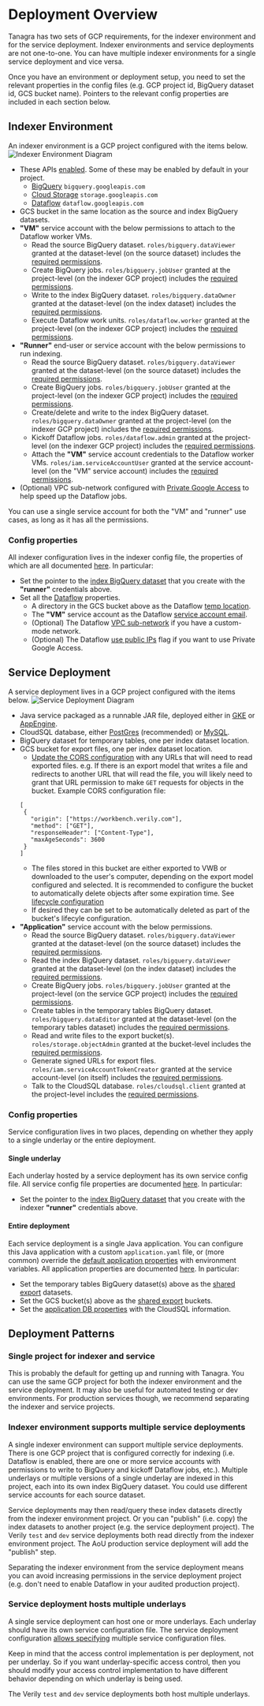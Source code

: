 # Deployment Overview

Tanagra has two sets of GCP requirements, for the indexer environment and for the service deployment. Indexer 
environments and service deployments are not one-to-one. You can have multiple indexer environments for a single 
service deployment and vice versa.

Once you have an environment or deployment setup, you need to set the relevant properties in the config files (e.g. GCP
project id, BigQuery dataset id, GCS bucket name). Pointers to the relevant config properties are included in each
section below.

## Indexer Environment
An indexer environment is a GCP project configured with the items below.
![Indexer Environment Diagram](./images/indexer_environment_diagram.png "Indexer Environment Diagram")

- These APIs [enabled](https://cloud.google.com/endpoints/docs/openapi/enable-api).
Some of these may be enabled by default in your project.
   - [BigQuery](https://cloud.google.com/bigquery) `bigquery.googleapis.com`
   - [Cloud Storage](https://cloud.google.com/storage) `storage.googleapis.com`
   - [Dataflow](https://cloud.google.com/dataflow) `dataflow.googleapis.com`
- GCS bucket in the same location as the source and index BigQuery datasets.
- **"VM"** service account with the below permissions to attach to the Dataflow worker VMs.
   - Read the source BigQuery dataset. `roles/bigquery.dataViewer` granted at the dataset-level (on the source dataset)
     includes the [required permissions](https://cloud.google.com/bigquery/docs/access-control#bigquery.dataViewer).
   - Create BigQuery jobs. `roles/bigquery.jobUser` granted at the project-level (on the indexer GCP project)
     includes the [required permissions](https://cloud.google.com/bigquery/docs/access-control#bigquery.jobUser).
   - Write to the index BigQuery dataset. `roles/bigquery.dataOwner` granted at the dataset-level (on the index dataset)
   includes the [required permissions](https://cloud.google.com/bigquery/docs/access-control#bigquery.dataOwner).
   - Execute Dataflow work units. `roles/dataflow.worker` granted at the project-level (on the indexer GCP project)
     includes the [required permissions](https://cloud.google.com/dataflow/docs/concepts/access-control#dataflow.worker).
- **"Runner"** end-user or service account with the below permissions to run indexing.
   - Read the source BigQuery dataset. `roles/bigquery.dataViewer` granted at the dataset-level (on the source dataset)
     includes the [required permissions](https://cloud.google.com/bigquery/docs/access-control#bigquery.dataViewer).
   - Create BigQuery jobs. `roles/bigquery.jobUser` granted at the project-level (on the indexer GCP project)
   includes the [required permissions](https://cloud.google.com/bigquery/docs/access-control#bigquery.jobUser).
   - Create/delete and write to the index BigQuery dataset. `roles/bigquery.dataOwner` granted at the project-level (on
     the indexer GCP project) includes the [required permissions](https://cloud.google.com/bigquery/docs/access-control#bigquery.dataOwner).
   - Kickoff Dataflow jobs. `roles/dataflow.admin` granted at the project-level (on the indexer GCP project)
   includes the [required permissions](https://cloud.google.com/dataflow/docs/concepts/access-control#dataflow.admin).
   - Attach the **"VM"** service account credentials to the Dataflow worker VMs. `roles/iam.serviceAccountUser` granted 
   at the service account-level (on the "VM" service account) 
   includes the [required permissions](https://cloud.google.com/compute/docs/access/iam#the_serviceaccountuser_role).
- (Optional) VPC sub-network configured with [Private Google Access](https://cloud.google.com/vpc/docs/configure-private-google-access#configuring_access_to_google_services_from_internal_ips)
  to help speed up the Dataflow jobs.

You can use a single service account for both the "VM" and "runner" use cases, as long as it has all the permissions.

### Config properties
All indexer configuration lives in the indexer config file, the properties of which are all documented 
[here](./generated/UNDERLAY_CONFIG.md#szindexer). In particular:

  - Set the pointer to the [index BigQuery dataset](./generated/UNDERLAY_CONFIG.md#szindexerbigquery) that you create 
with the **"runner"** credentials above.
  - Set all the [Dataflow](./generated/UNDERLAY_CONFIG.md#szindexerdataflow) properties. 
    - A directory in the GCS bucket above as the Dataflow [temp location](./generated/UNDERLAY_CONFIG.md#szdataflowgcstempdirectory).
    - The **"VM"** service account as the Dataflow [service account email](./generated/UNDERLAY_CONFIG.md#szdataflowserviceaccountemail).
    - (Optional) The Dataflow [VPC sub-network](./generated/UNDERLAY_CONFIG.md#szdataflowvpcsubnetworkname) if you have 
    a custom-mode network.
    - (Optional) The Dataflow [use public IPs](./generated/UNDERLAY_CONFIG.md#szdataflowusepublicips) flag if you want 
    to use Private Google Access.

## Service Deployment
A service deployment lives in a GCP project configured with the items below.
![Service Deployment Diagram](./images/service_deployment_diagram.png "Service Deployment Diagram")

- Java service packaged as a runnable JAR file, deployed either in 
    [GKE](https://cloud.google.com/kubernetes-engine/docs/quickstarts/deploy-app-container-image#deploying_to_gke) or 
    [AppEngine](https://cloud.google.com/eclipse/docs/deploy-flex-jar#deploy_a_jar_or_war_file).
- CloudSQL database, either [PostGres](https://cloud.google.com/sql/docs/postgres) (recommended) or 
    [MySQL](https://cloud.google.com/sql/docs/mysql).
- BigQuery dataset for temporary tables, one per index dataset location.
- GCS bucket for export files, one per index dataset location.
    - [Update the CORS configuration](https://cloud.google.com/storage/docs/using-cors#command-line) with any URLs that 
   will need to read exported files. e.g. If there is an export model that writes a file and redirects to another URL 
   that will read the file, you will likely need to grant that URL permission to make `GET` requests for objects in the 
   bucket. Example CORS configuration file:
   ```
   [
    {
      "origin": ["https://workbench.verily.com"],
      "method": ["GET"],
      "responseHeader": ["Content-Type"],
      "maxAgeSeconds": 3600
    }
   ]
   ```
    - The files stored in this bucket are either exported to VWB or downloaded to the user's computer, 
      depending on the export model configured and selected. It is recommended to configure the bucket 
      to automatically delete objects after some expiration time. 
      See [lifecycle configuration](https://cloud.google.com/storage/docs/lifecycle)
    - If desired they can be set to be automatically deleted
      as part of the bucket's lifecyle configuration.
- **"Application"** service account with the below permissions.
    - Read the source BigQuery dataset. `roles/bigquery.dataViewer` granted at the dataset-level (on the source dataset)
      includes the [required permissions](https://cloud.google.com/bigquery/docs/access-control#bigquery.dataViewer).
    - Read the index BigQuery dataset. `roles/bigquery.dataViewer` granted at the dataset-level (on the index dataset)
      includes the [required permissions](https://cloud.google.com/bigquery/docs/access-control#bigquery.dataViewer).
    - Create BigQuery jobs. `roles/bigquery.jobUser` granted at the project-level (on the service GCP project)
      includes the [required permissions](https://cloud.google.com/bigquery/docs/access-control#bigquery.jobUser).
    - Create tables in the temporary tables BigQuery dataset. `roles/bigquery.dataEditor` granted at the dataset-level 
      (on the temporary tables dataset) includes the [required permissions](https://cloud.google.com/bigquery/docs/access-control#bigquery.dataEditor).
    - Read and write files to the export bucket(s). `roles/storage.objectAdmin` granted at the bucket-level includes the
      [required permissions](https://cloud.google.com/storage/docs/access-control/iam-roles#standard-roles).
    - Generate signed URLs for export files. `roles/iam.serviceAccountTokenCreator` granted at the service account-level
      (on itself) includes the [required permissions](https://cloud.google.com/iam/docs/service-account-permissions#impersonate).
    - Talk to the CloudSQL database. `roles/cloudsql.client` granted at the project-level includes the 
      [required permissions](https://cloud.google.com/sql/docs/mysql/iam-roles#roles).

### Config properties
Service configuration lives in two places, depending on whether they apply to a single underlay or the entire
deployment.

#### Single underlay
Each underlay hosted by a service deployment has its own service config file.
All service config file properties are documented [here](./generated/UNDERLAY_CONFIG.md#szservice). In particular:

- Set the pointer to the [index BigQuery dataset](./generated/UNDERLAY_CONFIG.md#szservicebigquery) that you create
  with the indexer **"runner"** credentials above.

#### Entire deployment
Each service deployment is a single Java application. You can configure this Java application with a custom 
`application.yaml` file, or (more common) override the [default application properties](../service/src/main/resources/application.yml) 
with environment variables. All application properties are documented [here](./generated/APPLICATION_CONFIG.md).
In particular:

- Set the temporary tables BigQuery dataset(s) above as the [shared export](./generated/APPLICATION_CONFIG.md#export-shared) 
datasets.
- Set the GCS bucket(s) above as the [shared export](./generated/APPLICATION_CONFIG.md#export-shared) buckets.
- Set the [application DB properties](./generated/APPLICATION_CONFIG.md#application-database) with the CloudSQL 
information.

## Deployment Patterns

### Single project for indexer and service
This is probably the default for getting up and running with Tanagra. You can use the same GCP project for both the
indexer environment and the service deployment. It may also be useful for automated testing or dev environments.
For production services though, we recommend separating the indexer and service projects.

### Indexer environment supports multiple service deployments
A single indexer environment can support multiple service deployments. There is one GCP project that is configured
correctly for indexing (i.e. Dataflow is enabled, there are one or more service accounts with permissions to write
to BigQuery and kickoff Dataflow jobs, etc.). Multiple underlays or multiple versions of a single underlay are
indexed in this project, each into its own index BigQuery dataset. You could use different service accounts for each 
source dataset.

Service deployments may then read/query these index datasets directly from the indexer environment project. Or you can
"publish" (i.e. copy) the index datasets to another project (e.g. the service deployment project). The Verily `test` 
and `dev` service deployments both read directly from the indexer environment project. The AoU production service 
deployment will add the "publish" step.

Separating the indexer environment from the service deployment means you can avoid increasing permissions in the
service deployment project (e.g. don't need to enable Dataflow in your audited production project).

### Service deployment hosts multiple underlays
A single service deployment can host one or more underlays. Each underlay should have its own service configuration
file. The service deployment configuration [allows specifying](./generated/APPLICATION_CONFIG.md#underlays) multiple
service configuration files.

Keep in mind that the access control implementation is per deployment, not per underlay. So if you want
underlay-specific access control, then you should modify your access control implementation to have different
behavior depending on which underlay is being used.

The Verily `test` and `dev` service deployments both host multiple underlays.
